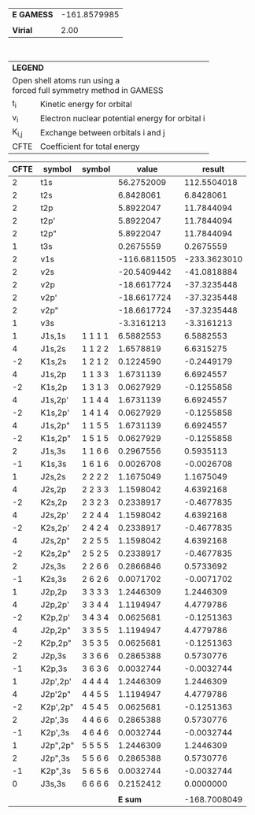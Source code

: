 <div class="grid-wrapper" id="integrals-table-11">

<div id="table1">

|              |              |
| ------------ | ------------ |
| **E GAMESS** | -161.8579985 |
|              |              |
| **Virial**   | 2.00         |

<table style="margin-top: 3rem">
<tr>
  <td colspan="2">
    <b>LEGEND</b>
  </td>
</tr>
<tr>
  <td colspan="2">
    Open shell atoms run using a <br>forced full symmetry method in GAMESS
  </td>
</tr>
<tr>
  <td>t<sub>i</sub></td> <td> Kinetic energy for orbital</td>
</tr>
<tr>
  <td>v<sub>i</sub></td> <td>Electron nuclear potential energy for orbital i</td>
</tr>
<tr>
  <td>K<sub>i,j</sub></td>  <td>Exchange between orbitals i and j</td>
</tr>
<tr>
  <td>CFTE</td> <td>Coefficient for total energy</td>
</tr>
</table>

</div>

<div id="table2">

| CFTE | symbol   | symbol  | value        | result       |
| ---- | -------- | ------- | ------------ | ------------ |
| 2    | t1s      |         | 56.2752009   | 112.5504018  |
| 2    | t2s      |         | 6.8428061    | 6.8428061    |
| 2    | t2p      |         | 5.8922047    | 11.7844094   |
| 2    | t2p'     |         | 5.8922047    | 11.7844094   |
| 2    | t2p"     |         | 5.8922047    | 11.7844094   |
| 1    | t3s      |         | 0.2675559    | 0.2675559    |
| 2    | v1s      |         | -116.6811505 | -233.3623010 |
| 2    | v2s      |         | -20.5409442  | -41.0818884  |
| 2    | v2p      |         | -18.6617724  | -37.3235448  |
| 2    | v2p'     |         | -18.6617724  | -37.3235448  |
| 2    | v2p"     |         | -18.6617724  | -37.3235448  |
| 1    | v3s      |         | -3.3161213   | -3.3161213   |
| 1    | J1s,1s   | 1 1 1 1 | 6.5882553    | 6.5882553    |
| 4    | J1s,2s   | 1 1 2 2 | 1.6578819    | 6.6315275    |
| -2   | K1s,2s   | 1 2 1 2 | 0.1224590    | -0.2449179   |
| 4    | J1s,2p   | 1 1 3 3 | 1.6731139    | 6.6924557    |
| -2   | K1s,2p   | 1 3 1 3 | 0.0627929    | -0.1255858   |
| 4    | J1s,2p'  | 1 1 4 4 | 1.6731139    | 6.6924557    |
| -2   | K1s,2p'  | 1 4 1 4 | 0.0627929    | -0.1255858   |
| 4    | J1s,2p"  | 1 1 5 5 | 1.6731139    | 6.6924557    |
| -2   | K1s,2p"  | 1 5 1 5 | 0.0627929    | -0.1255858   |
| 2    | J1s,3s   | 1 1 6 6 | 0.2967556    | 0.5935113    |
| -1   | K1s,3s   | 1 6 1 6 | 0.0026708    | -0.0026708   |
| 1    | J2s,2s   | 2 2 2 2 | 1.1675049    | 1.1675049    |
| 4    | J2s,2p   | 2 2 3 3 | 1.1598042    | 4.6392168    |
| -2   | K2s,2p   | 2 3 2 3 | 0.2338917    | -0.4677835   |
| 4    | J2s,2p'  | 2 2 4 4 | 1.1598042    | 4.6392168    |
| -2   | K2s,2p'  | 2 4 2 4 | 0.2338917    | -0.4677835   |
| 4    | J2s,2p"  | 2 2 5 5 | 1.1598042    | 4.6392168    |
| -2   | K2s,2p"  | 2 5 2 5 | 0.2338917    | -0.4677835   |
| 2    | J2s,3s   | 2 2 6 6 | 0.2866846    | 0.5733692    |
| -1   | K2s,3s   | 2 6 2 6 | 0.0071702    | -0.0071702   |
| 1    | J2p,2p   | 3 3 3 3 | 1.2446309    | 1.2446309    |
| 4    | J2p,2p'  | 3 3 4 4 | 1.1194947    | 4.4779786    |
| -2   | K2p,2p'  | 3 4 3 4 | 0.0625681    | -0.1251363   |
| 4    | J2p,2p"  | 3 3 5 5 | 1.1194947    | 4.4779786    |
| -2   | K2p,2p"  | 3 5 3 5 | 0.0625681    | -0.1251363   |
| 2    | J2p,3s   | 3 3 6 6 | 0.2865388    | 0.5730776    |
| -1   | K2p,3s   | 3 6 3 6 | 0.0032744    | -0.0032744   |
| 1    | J2p',2p' | 4 4 4 4 | 1.2446309    | 1.2446309    |
| 4    | J2p'2p"  | 4 4 5 5 | 1.1194947    | 4.4779786    |
| -2   | K2p',2p" | 4 5 4 5 | 0.0625681    | -0.1251363   |
| 2    | J2p',3s  | 4 4 6 6 | 0.2865388    | 0.5730776    |
| -1   | K2p',3s  | 4 6 4 6 | 0.0032744    | -0.0032744   |
| 1    | J2p",2p" | 5 5 5 5 | 1.2446309    | 1.2446309    |
| 2    | J2p",3s  | 5 5 6 6 | 0.2865388    | 0.5730776    |
| -1   | K2p",3s  | 5 6 5 6 | 0.0032744    | -0.0032744   |
| 0    | J3s,3s   | 6 6 6 6 | 0.2152412    | 0.0000000    |
|      |          |         |              |              |
|      |          |         | **E sum**    | -168.7008049 |

</div>

</div>

